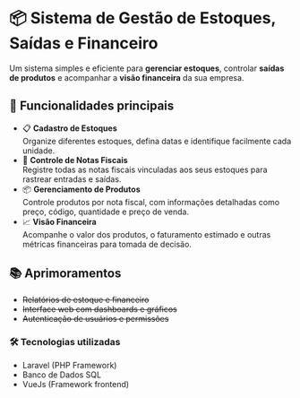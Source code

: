# 📦 Sistema de Gestão de Estoques, Saídas e Financeiro
Um sistema simples e eficiente para **gerenciar estoques**, controlar **saídas de produtos** e acompanhar a **visão financeira** da sua empresa.


## 🚀 Funcionalidades principais

* 📋 **Cadastro de Estoques**  
Organize diferentes estoques, defina datas e identifique facilmente cada unidade.
* 🧾 **Controle de Notas Fiscais**  
Registre todas as notas fiscais vinculadas aos seus estoques para rastrear entradas e saídas.
* 📦  **Gerenciamento de Produtos**  
Controle produtos por nota fiscal, com informações detalhadas como preço, código, quantidade e preço de venda.
* 📈 **Visão Financeira**  
Acompanhe o valor dos produtos, o faturamento estimado e outras métricas financeiras para tomada de decisão.

## 📚 Aprimoramentos

-  ~~Relatórios de estoque e financeiro~~  
-  ~~Interface web com dashboards e gráficos~~
-  ~~Autenticação de usuários e permissões~~

### 🛠️ Tecnologias utilizadas

- Laravel (PHP Framework) 
- Banco de Dados SQL
- VueJs (Framework frontend) 
